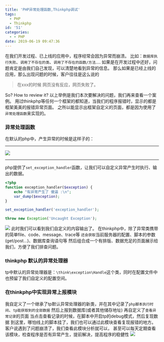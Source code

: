 ```yaml
---
title: 'PHP异常处理函数,Thinkphp调试'
tags:
  - PHP
  - Thinkphp
id: '51'
categories:
  - - PHP
date: 2019-06-19 09:47:36
---
```


在我们开发过程、已上线的应用中，程序经常会因为异常而崩溃。 比如：`数据库执行失败`、`调用了不存在的类`、`调用了不存在的函数/方法`.... 如果是在开发过程中还好，问题肯定是由我们自己发现，可以清楚地看到异常的信息。 那么如果是已经上线的应用，那么出现问题的时候，客户往往是这么说的

> 在xxx的时候 网页没有反应，网页失败了。

So? How to review it? 以上举例是我们本次要解决的问题，我们再来查看一个案例。 用过thinkphp等任何一个框架的都知道，当我们的程序报错时，显示的都是框架美美的报错异常页面。 之所以能显示出框架自定义的页面，都是因为使用了`异常处理函数`来实现的。

### 异常处理函数

在默认的php中，产生异常的时候是这样子的：

* * *

![](https://www.siammm.cn/wp-content/uploads/2019/06/a70ed18f9c5c22caff11cc7cb69e65a9.png)

* * *

php提供了`set_exception_handler`函数，让我们可以自定义异常产生时执行、输出的数据。

```php
<?php
function exception_handler($exception) {
    echo "有异常产生了 傻逼 :\n";
    var_dump($exception);
}

set_exception_handler('exception_handler');

throw new Exception('Uncaught Exception');
```

![](https://www.siammm.cn/wp-content/uploads/2019/06/08563355c62699f0a60e1ee8a179e0c4.png) 此时我们可以看到我们自定义的内容输出了。 在thinkphp中，除了异常类携带的简单file、code、message、trace等 `还会获取`当前服务器的配置、脚本的参数(get/post...)、数据库查询语句等 然后组合成一个有排版、数据充足的页面展示给我们，方便了我们排查问题。

### thinkphp 默认的异常处理器

tp中默认的异常处理器是：`\think\exception\Handle`这个类，同时在配置文件中也预留了我们自定义的配置空间。

### 在thinkphp中实现异常上报模块

我自定义了一个继承了tp默认异常处理器的新类，并在其中记录了`php脚本执行时间`、`tp能获取到的全部数据` 然后上报到数据库(或者其他储存地址) 再自定义了`查看异常记录`的页面 当点击查看记录的时候，在脚本中开启tp的debug模式，然后复现数据 到这里，哪怕线上的脚本挂了，我们也可以通过此模块查看复现报错的地方。 客户说遇到了问题崩溃了，我们查看此模块分析就可以， 甚至可以每天定期查看该模块，检查程序是否有异常产生，提前解决，提高程序的稳健性 ![](https://www.siammm.cn/wp-content/uploads/2019/06/f0d042c3cfbabc635b0e0277ddf0274a.png)